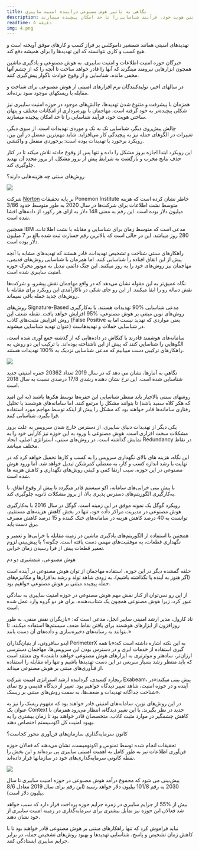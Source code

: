 ```yaml
---
title: نگاهی به تاثیر هوش مصنوعی درآینده امنیت سایبری
description: همزمان با پیشرفت و متنوع شدن تهدیدها، چالش‌های موجود در حوزه امنیت سایبری نیز شکلی پیچیده‌­تر به خود گرفته است. مهاجمان با بهره‌برداری از امکانات مختلف و پنهان ساختن هویت خود، فرآیند شناسایی را تا حد امکان پیچیده می­سازند.
readTime: ۵ دقیقه
img: 4.png
---
```


تهدیدهای امنیتی همانند شمشیر داموکلس بر فراز کسب و کارهای موفق آویخته است و هیچ کسب و کاری نتوانسته که این تهدیدها را برای همیشه دفع کند.

خبرگان حوزه امنیت اطلاعات و امنیت سایبری، به هوش مصنوعی و یادگیری ماشین همچون ابزارهایی نیرومند می­نگرند که آنها را قادر خواهد ساخت تا آنچه را که از چشم آنها مخفی مانده، شناسایی و از وقوع حوادث ناگوار پیش‌گیری کنند.

در سالهای اخیر، تولیدکنندگان نرم افزارهای امنیتی از هوش مصنوعی برای شناخت و مقابله با ریسکهای موجود سود برده‌اند.

همزمان با پیشرفت و متنوع شدن تهدیدها، چالش‌های موجود در حوزه امنیت سایبری نیز شکلی پیچیده‌­تر به خود گرفته است. مهاجمان با بهره‌برداری از امکانات مختلف و پنهان ساختن هویت خود، فرآیند شناسایی را تا حد امکان پیچیده می­سازند.

چالش پیش‌روی دیگر، شناسایی تک به تک و موردی تهدیدات است. از سوی دیگر، تغییرات در الگوهای حمله نیز به پیچیدگی کار می‌­افزاید. شاید مهم‌ترین معضل در این بین، رویکرد برخورد با تهدیدات بوده است: برخوردی منفعل و واکنشی.

این رویکرد ابتدا اجازه بروز مشکل را داده و تنها پس از وقوع حادثه تلاش می­کند تا در کنار حذف نتایج مخرب و بازگشت به شرایط پیش از بروز مشکل، از بروز مجدد آن تهدید جلوگیری کند.

روش‌های سنتی چه هزینه‌هایی دارند؟

<div class="text-center">
<img src="/img/content/mag/ai-effect-on-cyber-security-future-1.jpg">
</div>

شرکت [Norton](https://us.norton.com/internetsecurity-privacy-data-breaches-what-you-need-to-know.html) بر پایه تحقیقات Ponemon Institute خاطر نشان کرده است که هزینه متوسط نشت اطلاعات برای شرکت‌ها در سال 2020 به طور متوسط حدود 3/86 میلیون دلار بوده است. این رقم به معنی 148 دلار به ازای هر رکورد از داده‌های افشا شده است.

همچنین IBM مدعی است که متوسط زمان برای شناسایی و مقابله با نشت اطلاعات، 280 روز می­باشد. این در حالی است که بالاترین رقم خسارت ثبت شده بالغ بر 7 میلیون دلار بوده است.

راهکارهای سنتی شناخت و تشخیص تهدیدات، قادر هستند که تهدیدهای مشابه با آنچه پیش از این اتفاق افتاده را شناسایی کنند. اما همزمان با شناسایی روش‌های قدیمی، مهاجمان نیز روش‌های خود را به روز می­کنند. این جنگ دائمی تبدیل به موتور محرک حوزه امنیت سایبری شده است.

نگاه عمیق‌تر به این مقوله نشان می­‌دهد که در واقع مهاجمان نقش پیشرو، و شرکت‌ها نقش دنباله رو را ایفا می­کنند. از این رو جای شکی در ناکارآمدی این رویکرد برای مقابله با روش‌های جدید حمله باقی نمی­ماند.

روش‌های Signature-Based مدعی شناسایی %90 تهدیدات هستند. با به‌کارگیری روش‌های نوین مبتنی بر هوش مصنوعی، %95 افزایش خواهد یافت. نقطه ضعف این روش افزایش مثبت‌های کاذب (False Positive یعنی مواردی که تهدید نیست اما به عنوان تهدید شناسایی می­شوند) در شناسایی حملات و تهدیدهاست.

سامانه‌های هوشمند قادرند با کنکاش در داده‌هایی که از گذشته جمع آوری شده است، الگوهایی را شناسایی کنند که پیش از این ناشناخته بوده‌اند. با ترکیب این دو روش، به راهکارهای ترکیبی دست می­یابیم که مدعی شناسایی نزدیک به %100 تهدیدات هستند.

<div class="text-center">
<img src="/img/content/mag/ai-effect-on-cyber-security-future-2.jpg">
</div>

نگاهی به آمارها، نشان می دهد که در سال 2019 تعداد 20362 حفره امنیتی جدید شناسایی شده است. این نرخ نشان دهنده رشدی 17/8 درصدی نسبت به سال 2018 است.

روش­های سنتی بالاجبار باید منتظر شناسایی این حفره‌ها توسط هکرها باشند (به این امید که هکر کلاه سفید باشد) تا بتوانند مشکل را مرتفع کنند. اما سامانه‌های هوشمند با تحلیل رفتاری سامانه‌ها قادر خواهند بود که مشکل را پیش از اینکه توسط مهاجم مورد استفاده قرا بگیرد، شناسایی کنند.

یکی ‌دیگر از تهدیدات دنیای سایبری، از دسترس خارج شدن سرویس به علت بروز مشکلات سخت افزاری است. هوش مصنوعی با ورود به این حوزه نیز کارآیی خود را به نمایش گذاشته است. در روش‌های سنتی، استراتژی اصلی، ایجاد Redundancy در نقاط مختلف می­باشد.

این نگاه، هزینه ­های بالای نگهداری سرویس را به کسب و کارها تحمیل خواهد کرد که در نهایت با رشد اندازه کسب و کار، به معضلی کمرشکن تبدیل خواهد شد. اما ورود هوش مصنوعی در این حوزه، سبب ارتقا کمی و کیفی روش‌های نگهداری و کاهش هزینه ­ها شده است.

با پیش بینی خرابی‌های سامانه، اکو سیستم قادر می­گردد تا پیش از وقوع اتفاق، با به‌کارگیری الگوریتم‌های دسترس پذیری بالا، از بروز مشکلات ثانویه جلوگیری کند.

رویکرد گوگل یک نمونه موفق در این زمینه است. گوگل در سال 2016 با به‌کار‌گیری هوش مصنوعی در مدیریت مراکز داده خود، تنها در بخش کاهش هزینه‌های مستقیم، توانست به 40 درصد کاهش هزینه در سامانه‌های خنک کننده و 15 درصد کاهش مصرف برق دست یابد.

همچنین با استفاده از الگوریتم‌های یادگیری ماشین در زمینه مقابله با خرابی‌ها و تعمیر و نگهداری قطعات، به موفقیت‌های مهمی دست یافته است. چگونه؟ با پیش‌بینی لزوم تعمیر قطعات پیش از فرا رسیدن زمان خرابی.

هوش مصنوعی، شمشیری دو دم

حلقه گمشده دیگر در این حوزه، استفاده مهاجمان از توان هوش مصنوعی در آینده است (اگر هنوز به آینده پا نگذاشته باشیم). به زودی شاهد تولد و رشد بدافزارها و مکانیزم‌های حمله پیچیده مبتنی بر هوش مصنوعی خواهیم بود.

از این رو نمی‌­توان از کنار نقش مهم هوش مصنوعی در حوزه امنیت سایبری به سادگی عبور کرد، زیرا هوش مصنوعی همچون یک شتاب‌دهنده، برای هر دو گروه وارد عمل شده است.

تاد کارول، مدیر ارشد امنیتی سایبر انجل، مدعی است که: «بازیگران نقش منفی، به طور روزافزون از ابزارهای هوشمند برای یافتن نقاط ضعف سیستم‌ها استفاده می­کنند، تا بتوانند به رسانه‌های ذخیره‌سازی و داده‌های آن دست یابند.»

ایدو سافروتی، از بنیان‌گذاران PerimeterX به این نکته اشاره داشته است که:«با همه گیری استفاده از خدمات ابری و در دسترس بودن این سرویس‌ها، مهاجمان دسترسی ارزان‌تر، ساده­تر و موثرتری به ابزارهای هوش مصنوعی خواهند داشت.» وی معتقد است که باید منتظر رشد بسیار سریعی در این دست تهدیدها باشیم و تنها راه مقابله را استفاده از فن­آوری‌های مبتنی بر هوش مصنوعی می­داند.

ریچارد کسیدی، گرداننده ارشد استراتژی امنیت شرکت Exabeam، پیش بینی می­کند:«در آینده و در حوزه امنیت، شاهد تغییر دیدگاه خواهیم بود. تغییر از دیدگاه قدیمی و نخ نمای شناخت جداگانه تهدیدات و ضعف‌ها، به سمت روش‌های مبتنی بر ریسک».

در این روش‌های نوین، سامانه‌های امنیتی قادر خواهند بود که مفهوم ریسک را نیز به عنوان یک Context جدید در نظر بگیرند. با این تغییر دیدگاه، انتظار می­‌رود همزمان با کاهش چشمگیر در موارد مثبت کاذب، متخصصان قادر خواهند بود تا زمان بیشتری را به بهبود امنیت کل اکوسیستم اختصاص دهند.

کانون سرمایه‌گذاری سازمان‌های فن‌آوری محور کجاست؟

تحقیقات انجام شده توسط تمنوس و اکونومیست، نشان می­‌دهند که فعالان حوزه فن‌آوری اطلاعات نیز به طور کامل به اهمیت امنیتی سایبری پی برده‌اند و این بخش را نقطه کانونی سرمایه‌گذاری‌های خود در سازمان­ها قرار داده‌اند.

<div class="text-center">
<img src="/img/content/mag/ai-effect-on-cyber-security-future-3.jpg">
</div>

پیش‌بینی می ­شود که مجموع درآمد هوش مصنوعی در حوزه امنیت سایبری تا سال 2030 به رقم 101/8 بیلیون دلار خواهد رسید (این رقم برای سال 2019 معادل 8/6 بیلیون دلار است).

بیش از %55 از جرایم سایبری در زمره جرایم حوزه پرداخت قرار دارد که سبب خواهد شد فعالان این حوزه نیز تمایل بیشتری برای سرمای­ه‌گذاری در زمینه امنیت سایبری از خود نشان دهند.

نباید فراموش کرد که تنها راهکارهای مبتنی بر هوش مصنوعی قادر خواهند بود تا با کاهش زمان تشخیص و پاسخ، شناسایی تهدیدها و بهبود روش‌های تشخیص حمله، در برابر جرایم سایبری ایستادگی کنند.
